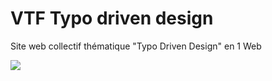 # VTF Typo driven design
Site web collectif thématique "Typo Driven Design" en 1 Web

![](images/capture.pngimage.png)
